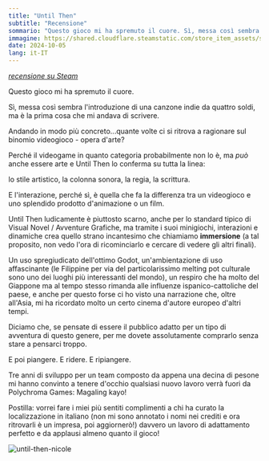 ```yaml
---
title: "Until Then"
subtitle: "Recensione"
sommario: "Questo gioco mi ha spremuto il cuore. Sì, messa così sembra l'introduzione di una canzone indie da quattro soldi, ma è la prima cosa che mi andava di scrivere..."
immagine: https://shared.cloudflare.steamstatic.com/store_item_assets/steam/apps/1574820/header.jpg
date: 2024-10-05
lang: it-IT
---
```


[_recensione su Steam_](https://steamcommunity.com/id/xabaras89/recommended/1574820/)

Questo gioco mi ha spremuto il cuore.

Sì, messa così sembra l'introduzione di una canzone indie da quattro soldi, ma è la prima cosa che mi andava di scrivere. 

Andando in modo più concreto...quante volte ci si ritrova a ragionare sul binomio videogioco - opera d'arte?

Perché il videogame in quanto categoria probabilmente non lo è, ma _può_ anche essere arte e Until Then lo conferma su tutta la linea: 

lo stile artistico, la colonna sonora, la regia, la scrittura.

E l'interazione, perché sì, è quella che fa la differenza tra un videogioco e uno splendido prodotto d'animazione o un film. 

Until Then ludicamente è piuttosto scarno, anche per lo standard tipico di Visual Novel / Avventure Grafiche, ma tramite i suoi minigiochi, interazioni e dinamiche crea quello strano incantesimo che chiamiamo **immersione** (a tal proposito, non vedo l'ora di ricominciarlo e cercare di vedere gli altri finali). 

Un uso spregiudicato dell'ottimo Godot, un'ambientazione di uso affascinante (le Filippine per via del particolarissimo melting pot culturale sono uno dei luoghi più interessanti del mondo), un respiro che ha molto del Giappone ma al tempo stesso rimanda alle influenze ispanico-cattoliche del paese, e anche per questo forse ci ho visto una narrazione che, oltre all'Asia, mi ha ricordato molto un certo cinema d'autore europeo d'altri tempi.

Diciamo che, se pensate di essere il pubblico adatto per un tipo di avventura di questo genere, per me dovete assolutamente comprarlo senza stare a pensarci troppo. 

E poi piangere. E ridere. E ripiangere. 

Tre anni di sviluppo per un team composto da appena una decina di pesone mi hanno convinto a tenere d'occhio qualsiasi nuovo lavoro verrà fuori da Polychroma Games: Magaling kayo!

Postilla: vorrei fare i miei più sentiti complimenti a chi ha curato la localizzazione in italiano (non mi sono annotato i nomi nei crediti e ora ritrovarli è un impresa, poi aggiornerò!) davvero un lavoro di adattamento perfetto e da applausi almeno quanto il gioco!

![until-then-nicole](/img/unti-then.jpg)
